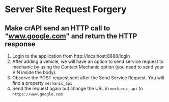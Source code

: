 # Server Site Request Forgery

## Make crAPI send an HTTP call to “www.google.com" and return the HTTP response

1. Login to the application from http://localhost:8888/login
2. After adding a vehicle, we will have an option to send service request to mechanic by using the Contact Mechanic option (you need to send your VIN inside the body).
3. Observe the POST request sent after the Send Service Request. You will find a property `mechanic_api`
4. Send the request again but change the URL in `mechanic_api` to `https://www.google.com`

